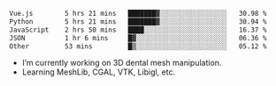<!--START_SECTION:waka-->

```txt
Vue.js        5 hrs 21 mins   ███████▓░░░░░░░░░░░░░░░░░   30.98 %
Python        5 hrs 21 mins   ███████▓░░░░░░░░░░░░░░░░░   30.94 %
JavaScript    2 hrs 50 mins   ████░░░░░░░░░░░░░░░░░░░░░   16.37 %
JSON          1 hr 6 mins     █▓░░░░░░░░░░░░░░░░░░░░░░░   06.36 %
Other         53 mins         █▒░░░░░░░░░░░░░░░░░░░░░░░   05.12 %
```

<!--END_SECTION:waka-->

<!--
**0x11111111/0x11111111** is a ✨ _special_ ✨ repository because its `README.md` (this file) appears on your GitHub profile.

Here are some ideas to get you started:

- 🔭 I’m currently working on ...
- 🌱 I’m currently learning ...
- 👯 I’m looking to collaborate on ...
- 🤔 I’m looking for help with ...
- 💬 Ask me about ...
- 📫 How to reach me: ...
- 😄 Pronouns: ...
- ⚡ Fun fact: ...
-->
- I’m currently working on 3D dental mesh manipulation.
- Learning MeshLib, CGAL, VTK, Libigl, etc.
